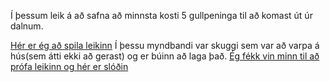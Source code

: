 Í þessum leik á að safna að minnsta kosti 5 gullpeninga til að komast út úr dalnum.

[Hér er ég að spila leikinn](https://www.youtube.com/watch?v=dBTAqJe0wd0) Í þessu myndbandi var skuggi sem var að varpa á hús(sem átti ekki að gerast) og er búinn að laga það.
[Ég fékk vin minn til að prófa leikinn og hér er slóðin](https://www.youtube.com/watch?v=OnKS0oSBxR4)
